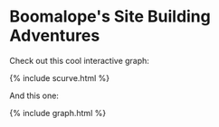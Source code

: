 
# Boomalope's Site Building Adventures

Check out this cool interactive graph:

{% include scurve.html %}

And this one:

{% include graph.html %}
